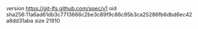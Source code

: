 version https://git-lfs.github.com/spec/v1
oid sha256:11a6ad61db3c7713666c2be3c89f9c86c95b3ca25286fb6dbd6ec42a8dd31aba
size 21910
